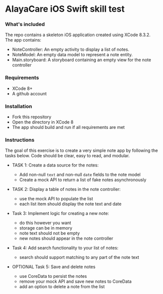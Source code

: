 AlayaCare iOS Swift skill test
===============================


### What's included
The repo contains a skeleton iOS application created using XCode 8.3.2. The app contains:
* NoteController: An empty activity to display a list of notes. 
* NoteModel: An empty data model to represent a note entity. 
* Main.storyboard: A storyboard containing an empty view for the note controller

### Requirements
* XCode 8+
* A github account

### Installation
* Fork this repository
* Open the directory in XCode 8
* The app should build and run if all requirements are met

### Instructions
The goal of this exercise is to create a very simple note app by following the tasks below. 
Code should be clear, easy to read, and modular. 

* TASK 1: Create a data source for the notes:
  * Add non-null `text` and non-null `date` fields to the note model
  * Create a mock API to return a list of fake notes asynchronously

* TASK 2: Display a table of notes in the note controller:
  * use the mock API to populate the list
  * each list item should display the note text and date

* Task 3: Implement logic for creating a new note:
  * do this however you want
  * storage can be in memory 
  * note text should not be empty
  * new notes should appear in the note controller

* Task 4: Add search functionality to your list of notes:
  * search should support matching to any part of the note text

* OPTIONAL Task 5: Save and delete notes
  * use CoreData to persist the notes
  * remove your mock API and save new notes to CoreData
  * add an option to delete a note from the list
